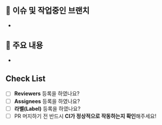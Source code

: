 ## 🎋 이슈 및 작업중인 브랜치

-

## 🔑 주요 내용

-


## Check List

- [ ] **Reviewers** 등록을 하였나요?
- [ ] **Assignees** 등록을 하였나요?
- [ ] **라벨(Label)** 등록을 하였나요?
- [ ] PR 머지하기 전 반드시 **CI가 정상적으로 작동하는지 확인**해주세요!
